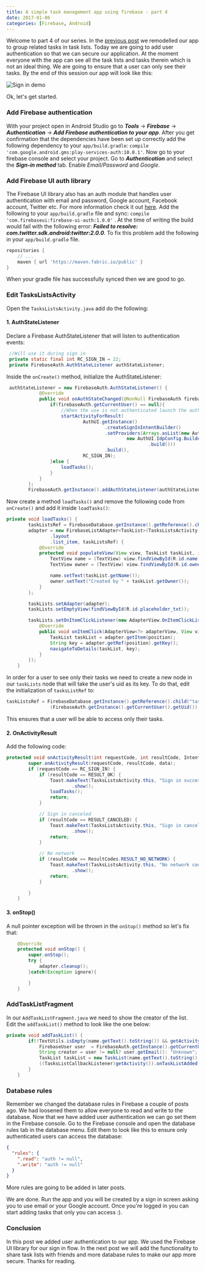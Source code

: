 ```yaml
---
title: A simple task management app using firebase - part 4
date: 2017-01-06
categories: [Firebase, Android]
---
```


Welcome to part 4 of our series. In the [previous post](https://vince-nyanga.github.io/task-management-app-with-firebase-3/) we remodelled our app to group related tasks in task lists. Today we are going to add user authentication so that we can secure our application. At the moment everyone with the app can see all the task lists and tasks therein which is not an ideal thing. We are going to ensure that a user can only see their tasks. By the end of this session our app will look like this:

<img src="{{ site.baseurl }}/images/signin-demo.gif" alt="Sign in demo">

Ok, let's get started.

### Add Firebase authentication

With your project open in Android Studio go to _**Tools**_ -> _**Firebase**_ -> _**Authentication**_ -> _**Add Firebase authentication to your app**_. After you get confirmation that the dependencies have been set up correctly add the following dependency to your `app/build.gradle`: `compile 'com.google.android.gms:play-services-auth:10.0.1'`. Now go to your firebase console and select your project. Go to _**Authentication**_ and select the _**Sign-in method**_ tab. Enable _Email/Password_ and _Google_.

### Add Firebase UI auth library

The Firebase UI library also has an auth module that handles user authentication with email and password, Google account, Facebook account, Twitter etc. For more information check it out [here](https://github.com/firebase/FirebaseUI-Android/tree/master/auth). Add the following to your `app/build.gradle` file and sync: `compile 'com.firebaseui:firebase-ui-auth:1.0.0'` . At the time of writing the build would fail with the following error: _**Failed to resolve: com.twitter.sdk.android:twitter:2.0.0**_. To fix this problem add the following in your `app/build.gradle` file.

```gradle
repositories {
    // ...
    maven { url 'https://maven.fabric.io/public' }
}
```

When your gradle file has successfully synced then we are good to go.

### Edit TasksListsActivity

Open the `TasksListsActivity.java` add do the following:

#### 1. AuthStateListener

Declare a Firebase AuthStateListener that will listen to authentication events:

```java
 //Will use it during sign in
 private static final int RC_SIGN_IN = 22;
 private FirebaseAuth.AuthStateListener authStateListener;
```

Inside the `onCreate()` method, initialize the AuthStateListener:

```java
 authStateListener = new FirebaseAuth.AuthStateListener() {
            @Override
            public void onAuthStateChanged(@NonNull FirebaseAuth firebaseAuth) {
                if(firebaseAuth.getCurrentUser() == null){
                    //When the use is not authenticated launch the authentication UI
                    startActivityForResult(
                            AuthUI.getInstance()
                                    .createSignInIntentBuilder()
                                    .setProviders(Arrays.asList(new AuthUI.IdpConfig.Builder(AuthUI.EMAIL_PROVIDER).build(),
                                            new AuthUI.IdpConfig.Builder(AuthUI.GOOGLE_PROVIDER)
                                                    .build()))
                                    .build(),
                            RC_SIGN_IN);
                }else {
                    loadTasks();
                }
            }
        };
        FirebaseAuth.getInstance().addAuthStateListener(authStateListener);
```

Now create a method `loadTasks()` and remove the following code from `onCreate()` and add it inside `loadTasks()`:

```java
private void loadTasks() {
        taskListsRef = FirebaseDatabase.getInstance().getReference().child("taskLists");
        adapter = new FirebaseListAdapter<TaskList>(TasksListsActivity.this, TaskList.class, R
                .layout
                .list_item, taskListsRef) {
            @Override
            protected void populateView(View view, TaskList taskList, int i) {
                TextView name = (TextView) view.findViewById(R.id.name);
                TextView owner = (TextView) view.findViewById(R.id.owner);

                name.setText(taskList.getName());
                owner.setText("Created by " + taskList.getOwner());
            }
        };

        taskLists.setAdapter(adapter);
        taskLists.setEmptyView(findViewById(R.id.placeholder_txt));

        taskLists.setOnItemClickListener(new AdapterView.OnItemClickListener() {
            @Override
            public void onItemClick(AdapterView<?> adapterView, View view, int position, long l) {
                TaskList taskList = adapter.getItem(position);
                String key = adapter.getRef(position).getKey();
                navigateToDetails(taskList, key);
            }
        });
    }
```

In order for a user to see only their tasks we need to create a new node in our `taskLists` node that will take the user's uid as its key. To do that, edit the initialization of `tasksListRef` to:

```java
taskListsRef = FirebaseDatabase.getInstance().getReference().child("taskLists").child
                (FirebaseAuth.getInstance().getCurrentUser().getUid());
```

This ensures that a user will be able to access only their tasks.

#### 2. OnActivityResult

Add the following code:

```java
protected void onActivityResult(int requestCode, int resultCode, Intent data) {
        super.onActivityResult(requestCode, resultCode, data);
        if (requestCode == RC_SIGN_IN) {
            if (resultCode == RESULT_OK) {
                Toast.makeText(TasksListsActivity.this, "Sign in successful", Toast.LENGTH_SHORT)
                        .show();
                loadTasks();
                return;
            }

            // Sign in canceled
            if (resultCode == RESULT_CANCELED) {
                Toast.makeText(TasksListsActivity.this, "Sign in cancelled", Toast.LENGTH_SHORT)
                        .show();
                return;
            }

            // No network
            if (resultCode == ResultCodes.RESULT_NO_NETWORK) {
                Toast.makeText(TasksListsActivity.this, "No network connection", Toast.LENGTH_SHORT)
                        .show();
                return;
            }

        }
    }
```

#### 3. onStop()

A null pointer exception will be thrown in the `onStop()` method so let's fix that:

```java
    @Override
    protected void onStop() {
        super.onStop();
        try {
            adapter.cleanup();
        }catch(Exception ignore){

        }
    }
```

### AddTaskListFragment

In our `AddTaskListFragment.java` we need to show the creator of the list. Edit the `addTaskList()` method to look like the one below:

```java
private void addTaskList() {
        if(!TextUtils.isEmpty(name.getText().toString()) && getActivity() instanceof TasksListCallbackListener){
            FirebaseUser user  = FirebaseAuth.getInstance().getCurrentUser();
            String creator = user != null? user.getEmail(): "Unknown";
            TaskList taskList = new TaskList(name.getText().toString(),creator);
            ((TasksListCallbackListener)getActivity()).onTaskListAdded(taskList);
        }
    }
```

### Database rules

Remember we changed the database rules in Firebase a couple of posts ago. We had loosened them to allow everyone to read and write to the database. Now that we have added user authentication we can go set them in the Firebase console. Go to the Firebase console and open the database rules tab in the database menu. Edit them to look like this to ensure only authenticated users can access the database:

```json
{
  "rules": {
    ".read": "auth != null",
    ".write": "auth != null"
  }
}
```

More rules are going to be added in later posts.

We are done. Run the app and you will be created by a sign in screen asking you to use email or your Google account. Once you're logged in you can start adding tasks that only you can access :).

### Conclusion

In this post we added user authentication to our app. We used the Firebase UI library for our sign in flow. In the next post we will add the functionality to share task lists with friends and more database rules to make our app more secure. Thanks for reading.
